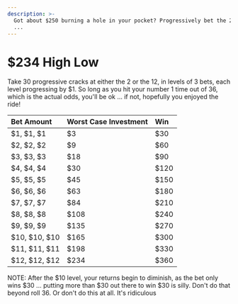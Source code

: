 ```yaml
---
description: >-
  Got about $250 burning a hole in your pocket? Progressively bet the 2 or 12
  ...
---
```


# $234 High Low

Take 30 progressive cracks at either the 2 or the 12, in levels of 3 bets, each level progressing by $1.  So long as you hit your number 1 time out of 36, which is the actual odds, you'll be ok ... if not, hopefully you enjoyed the ride!

| Bet Amount | Worst Case Investment | Win |
| :--- | :--- | :--- |
| $1, $1, $1  | $3 | $30 |
| $2, $2, $2 | $9 | $60 |
| $3, $3, $3 | $18 | $90 |
| $4, $4, $4 | $30 | $120 |
| $5, $5, $5 | $45 | $150 |
| $6, $6, $6 | $63 | $180 |
| $7, $7, $7 | $84 | $210 |
| $8, $8, $8 | $108 | $240 |
| $9, $9, $9 | $135 | $270 |
| $10, $10, $10 | $165 | $300 |
| $11, $11, $11 | $198 | $330 |
| $12, $12, $12 | $234 | $360 |

NOTE: After the $10 level, your returns begin to diminish, as the bet only wins $30 ... putting more than $30 out there to win $30 is silly. Don't do that beyond roll 36. Or don't do this at all. It's ridiculous

